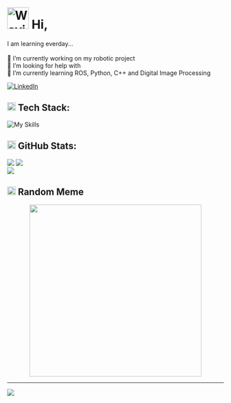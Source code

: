 # <img src="https://raw.githubusercontent.com/Tarikul-Islam-Anik/Animated-Fluent-Emojis/master/Emojis/Hand%20gestures/Waving%20Hand.png" alt="Waving Hand" width="50" height="50" /> Hi,
I am learning everday... <br><br>🔭 I’m currently working on my robotic project<br>🤝 I’m looking for help with <br>🌱 I’m currently learning ROS, Python, C++ and Digital Image Processing

[![LinkedIn](https://img.shields.io/badge/LinkedIn-%230077B5.svg?logo=linkedin&logoColor=white)](https://linkedin.com/in/allefenes) 

## <img src="https://raw.githubusercontent.com/Tarikul-Islam-Anik/Telegram-Animated-Emojis/main/Objects/Bar%20Chart.webp" alt="Bar Chart" width="20" height="20" /> Tech Stack:
![My Skills](https://skillicons.dev/icons?i=linux,arduino,raspberrypi,ros,opencv,py,selenium,docker,git,github,html,css,ps,ai,figma,&theme=dark)

## <img src="https://raw.githubusercontent.com/Tarikul-Islam-Anik/Animated-Fluent-Emojis/master/Emojis/Objects/Bar%20Chart.png" alt="Bar Chart" width="20" height="20" /> GitHub Stats:
![](https://github-readme-stats.vercel.app/api/top-langs/?username=allefenes&theme=blue-green&hide_border=true&include_all_commits=true&count_private=false&layout=compact)
![](https://github-readme-stats.vercel.app/api?username=allefenes&theme=blue-green&hide_border=true&include_all_commits=true&count_private=false)<br/>
![](https://github-readme-streak-stats.herokuapp.com/?user=allefenes&theme=blue-green&hide_border=true)<br/>

## <img src="https://raw.githubusercontent.com/Tarikul-Islam-Anik/Animated-Fluent-Emojis/master/Emojis/Smilies/Beaming%20Face%20with%20Smiling%20Eyes.png" alt="Beaming Face with Smiling Eyes" width="20" height="20" /> Random Meme
<div align="center">
<img src='https://randommeme-five.vercel.app/' style="height: 400px;"/>
</div>

---

[![](https://visitcount.itsvg.in/api?id=allefenes&icon=6&color=4)](https://visitcount.itsvg.in)

<!-- Proudly created with GPRM ( https://gprm.itsvg.in ) -->
